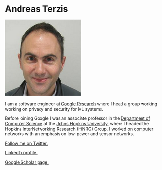 # Andreas Terzis

![](photo.jpeg)

I am a software engineer at [Google Research](https://research.google/) where I head a group working working on privacy and security for ML systems. 

Before joining Google I was an associate professor in the [Department of Computer Science](https://www.cs.jhu.edu) at the [Johns Hopkins University](https://www.jhu.edu/), where I headed the Hopkins InterNetworking Research (HiNRG) Group. I worked on computer networks with an emphasis on low-power and sensor networks.

<a href="https://twitter.com/aterzis">Follow me on Twitter.</a>

<a href="http://www.linkedin.com/pub/andreas-terzis/1/537/239">LinkedIn profile.</a>

<a href="http://scholar.google.com/citations?user=kgvqq-8AAAAJ&hl=en">Google Scholar page.</a>

